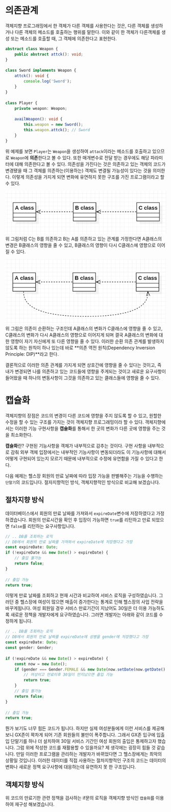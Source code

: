 # 의존관계

객체지향 프로그래밍에서 한 객체가 다른 객체를 사용한다는 것은, 다른 객체를 생성하거나 다른 객체의 메소드를 호출하는 행위를 말한다. 이와 같이 한 객체가 다른객체를 생성 또는 메소드를 호출할 때, 그 객체에
의존한다고 표현한다.

```ts
abstract class Weapon {
    public abstract attck(): void;
}

class Sword implements Weapon {
    attck(): void {
        console.log('Sword');
    }
}

class Player {
    private weapon: Weapon;

    availWeapon(): void {
        this.weapon = new Sword();
        this.weapon.attck(); // Sword
    }
}
```

위 예제를 보면 `Player`는 `Weapon`을 생성하여 `attack`이라는 메소드를 호출하고 있으므로 `Weapon`에 **의존**한다고 볼 수 있다. 또한 매개변수로 전달 받는 경우에도 해당 파라미터에 대해
의존한다고 볼 수 있다. 의존성을 가진다는 것은 의존하고 있는 객체의 코드가 변경됐을 때 그 객체를 의존하는(이용하는) 객체도 변결될 가능성이 있다는 것을 의미한다. 이렇게 의존성을 가지게 되면 변화에 유연하지 못한
구조를 가진 프로그램이라고 할 수 있다.

![단방향 의존](./단방향의존.png)
위 그림처럼 C는 B를 의존하고 B는 A를 의존하고 있는 관계를 가정한다면 A클래스의 변경은 B클래스의 영향을 줄 수 있고, B클래스의 영향이 다시 C클래스에 영향으로 이어질 수 있다.

![순환 의존](./순환의존.png)
위 그림은 의존이 순환하는 구조인데 A클래스의 변화가 C클래스에 영향을 줄 수 있고, C클래스의 변화가 다시 A클래스의 영향으로 이어지게 되며 결국 A클래스의 변화에 대한 영향이 자기 자신에게 또 다른 영향을 줄 수
있다. 이러한 순환 의존 관계를 발생하지 않도록 하는 원칙이 하나 있는데 바로 **의존 역전 원칙(Dependency Inversion Principle: DIP)**라고 한다.

결론적으로 이러한 의존 관계를 가지게 되면 상호간에 영향을 줄 수 있다는 것이고, 즉 내가 변경되면 나를 의존하고 있는 코드들에 영향을 주게되는 것이고 새로운 요구사항이 들어왔을 때 하나의 변동사항이 그것을 의존하고
있는 클래스들에 영향을 줄 수 있다.

# 캡슐화

객체지향의 장점은 코드의 변경이 다른 코드에 영향을 주지 않도록 할 수 있고, 원할한 수정을 할 수 있는 구조를 가지는 것이 객체지향 프로그래밍이라 할 수 있다. 객체지향에서는 이러한 기능 구현사항을 **캡슐화**를
통해서 한 곳의 변화가 다른 곳에 영향을 주는 것을 최소화한다.

**캡슐화**란? 구현된 기능사항을 객체가 내부적으로 감추는 것이다. 구현 사항을 내부적으로 감춰 외부 객체 입장에서는 내부적인 기능사항이 변동되더라도 이 기능사항에 대해서 어떻게 구현되어 있는지 모르기 때문에
내부적으로 수정에 유연함을 가질 수 있다고 한다.

다음 예제는 헬스장 회원의 만료 날짜에 따라 입장 가능을 판별해주는 기능을 수행하는 `단말기`의 코드입니다. 절자지향적인 방식, 객체지향적인 방식으로 비교해 보겠습니다.

## 절차지향 방식

데이터베이스에서 회원의 만료 날짜를 가져와서 `expireDate`변수에 저장하였다고 가정하겠습니다. 회원의 만료시간을 확인 후 입장이 가능하면 `true`를 리턴하고 만료 되었으면 `false`를 리턴하는
요구사항입니다.

```ts
// .. DB를 조회하는 로직
// DB에서 회원의 만료 날짜를 가져와서 expireDate에 저장했다고 가정
const expireDate: Date;
if (!expireDate && new Date() > expireDate) {
    // 출입 불가능
    return false;
}

// 출입 가능
return true;
```

이렇게 만료 날짜를 조회하고 현재 시간과 비교하여 서비스 로직을 구성하였습니다. 그러던 중 헬스장에 여성이 많으면 매출이 증가한다는 통계로 인해 헬스장의 사업 전략을 바꾸게됩니다. 여성 회원일 경우 서비스 만료기간이
지났어도 30일은 더 이용 가능하도록 새로운 정책을 개발자에게 요구하였습니다. 그러면 개발자는 아래와 같이 코드를 수정하게 됩니다.

```ts
// .. DB를 조회하는 로직
// DB에서 회원의 만료 날짜를 expireDate에 성병을 gender에 저장했다고 가정
const expireDate: Date;
const gender: Gender;

if (!expireDate && new Date() > expireDate) {
    const now = new Date();
    if (gender === Gender.FEMALE && new Date(now.setDate(now.getDate() + 30)) > expireDate) {
        // 여성이고 만료이후 30일이 안지났으면 출입 가능
        return true;
    }
    // 출입 불가능
    return false;
}

// 출입 가능
return true;
```

뭔가 보기도 너무 힘든 코드가 됩니다. 하지만 실제 여성분들에게 이런 서비스를 제공해보니 GX존이 꽉차게 되어 기존 회원들의 불만이 폭주합니다. 그래서 GX존 입구에 입출입 단말기를 하나 더 설치하여 30일 서비스
기간인 여성 회원의 출입은 통제하고자 했습니다. 그럼 위에 작성한 코드를 재활용할 수 있을까요? 제 생각에는 굉장히 힘들 것 같습니다. 만일 이러한 프로그램을 관리하는 개발자가 바뀌었다면 그 헬스장에게는 최악의
상황일 것입니다. 이러한 데이터를 직접 사용하는 절차지향적인 구조의 코드는 데이터의 변화나 새로운 정책 요구사항에 대응하는데 유연하지 못 한 구조입니다.

## 객체지향 방식

위 코드의 만료기한 관련 정책을 검사하는 if문의 로직을 객체지향 방식인 `캡슐화`를 이용하여 재구성 해보겠습니다.


